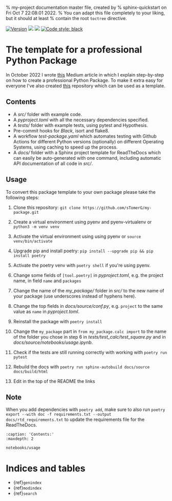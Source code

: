 % my-project documentation master file, created by
% sphinx-quickstart on Fri Oct  7 22:08:01 2022.
% You can adapt this file completely to your liking, but it should at least
% contain the root `toctree` directive.

[![Version](https://img.shields.io/pypi/v/my-package-tomergabay)](https://pypi.org/project/my-package-tomergabay/)
![](https://img.shields.io/github/license/sTomerG/my-package)
![](https://img.shields.io/pypi/pyversions/my-package-tomergabay)
[![Code style: black](https://img.shields.io/badge/code%20style-black-000000.svg)](https://github.com/psf/black)

# The template for a professional Python Package

In October 2022 I wrote [this](link) Medium article in which I explain step-by-step on how to create a professional Python Package. To make it extra easy for everyone I've also created [this](https://github.com/sTomerG/my-package) repository which can be used as a template.

## Contents

- A *src/* folder with example code.
- A *pyproject.toml* with all the necessary dependencies specified.
- A *tests/* folder with example tests, using pytest and Hypothesis.
- Pre-commit hooks for *Black*, isort and flake8.
- A workflow *test-package.yaml* which automates testing with Github Actions for different Python versions (optionally) on different Operating Systems, using caching to speed up the process.
- A *docs/* folder with a Sphinx project template for ReadTheDocs which can easily be auto-generated with one command, including automatic API documentation of all code in *src/*.

## Usage

To convert this package template to your own package please take the following steps:

1. Clone this repository: `git clone https://github.com/sTomerG/my-package.git`

2. Create a virtual environment using pyenv and pyenv-virtualenv or `python3 -m venv venv`

3. Activate the virtual environment using using pyenv or `source venv/bin/activate`

4. Upgrade pip and install poetry: `pip install --upgrade pip && pip install poetry`

5. Activate the poetry venv with `poetry shell` if you're using pyenv.
   
6. Change some fields of `[tool.poetry]` in *pyproject.toml*, e.g. the project name, in field `name` and `packages`

7. Change the name of the *my_package/* folder in *src/* to the new name of your package (use underscores instead of hyphens here).

8. Change the top fields in *docs/source/conf.py*, e.g. `project` to the same value as `name` in *pyproject.toml*. 

9. Reinstall the package with `poetry install`

10.  Change the `my_package` part in  `from my_package.calc import` to the name of the folder you chose in step 6 in *tests/test_calc/test_square.py* and in *docs/source/notebooks/usage.ipynb*.

11. Check if the tests are still running correctly with working with `poetry run pytest` 

12. Rebuild the docs with `poetry run sphinx-autobuild docs/source docs/build/html`

13. Edit in the top of the README the links

## Note

When you add dependencies with `poetry add`, make sure to also run `poetry export --with doc -f requirements.txt --output docs/rtd_requirements.txt` to update the requirements file for the ReadTheDocs.

```{toctree}
:caption: 'Contents:'
:maxdepth: 2

notebooks/usage
```

# Indices and tables

- {ref}`genindex`
- {ref}`modindex`
- {ref}`search`
